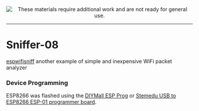 
<!--
Maintainer:   jeffskinnerbox@yahoo.com / www.jeffskinnerbox.me
Version:      0.0.1
-->


<div align="center">
<img src="http://www.foxbyrd.com/wp-content/uploads/2018/02/file-4.jpg" title="These materials require additional work and are not ready for general use." align="center">
</div>


-----


# Sniffer-08
[espwifisniff][01]
another example of simple and inexpensive WiFi packet analyzer

### Device Programming
ESP8266 was flashed using the [DIYMall ESP Prog][04] or
[Stemedu USB to ESP8266 ESP-01 programmer board][05].



[01]:https://github.com/bertrik/espwifisniff
[02]:
[03]:
[04]:http://www.diymalls.com/USB-to-ESP8266-Wifi-Programmer-Adapter-CH340C
[05]:https://www.amazon.com/gp/product/B08QMMGZLB
